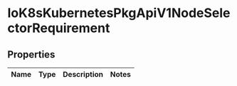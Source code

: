 
# IoK8sKubernetesPkgApiV1NodeSelectorRequirement

## Properties
Name | Type | Description | Notes
------------ | ------------- | ------------- | -------------



